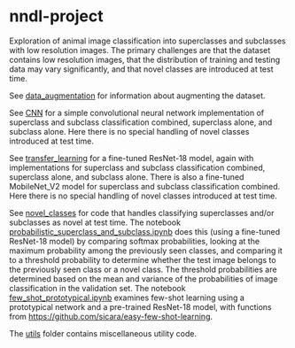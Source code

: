 # nndl-project

Exploration of animal image classification into superclasses and subclasses with low resolution images. The primary challenges are that the dataset contains low resolution images, that the distribution of training and testing data may vary significantly, and that novel classes are introduced at test time.  

See [data_augmentation](data_augmentation/) for information about augmenting the dataset.  

See [CNN](CNN/) for a simple convolutional neural network implementation of superclass and subclass classification combined, superclass alone, and subclass alone. Here there is no special handling of novel classes introduced at test time.    

See [transfer_learning](transfer_learning/) for a fine-tuned ResNet-18 model, again with implementations for superclass and subclass classification combined, superclass alone, and subclass alone. There is also a fine-tuned MobileNet_V2 model for superclass and subclass classification combined. Here there is no special handling of novel classes introduced at test time.    

See [novel_classes](novel_classes/) for code that handles classifying superclasses and/or subclasses as novel at test time.  The notebook [probabilistic_superclass_and_subclass.ipynb](novel_classes/probabilistic_superclass_and_subclass.ipynb) does this (using a fine-tuned ResNet-18 model) by comparing softmax probabilities, looking at the maximum probability among the previously seen classes, and comparing it to a threshold probability to determine whether the test image belongs to the previously seen class or a novel class. The threshold probabilities are determined based on the mean and variance of the probabilities of image classification in the validation set. The notebook [few_shot_prototypical.ipynb](novel_classes/few_shot_prototypical.ipynb) examines few-shot learning using a prototypical network and a pre-trained ResNet-18 model, with functions from https://github.com/sicara/easy-few-shot-learning.  

The [utils](utils/) folder contains miscellaneous utility code.  

